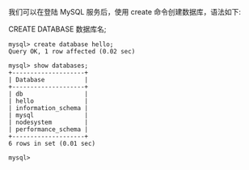 我们可以在登陆 MySQL 服务后，使用 create 命令创建数据库，语法如下:

CREATE DATABASE 数据库名;

	mysql> create database hello;
	Query OK, 1 row affected (0.02 sec)

	mysql> show databases;
	+--------------------+
	| Database           |
	+--------------------+
	| db                 |
	| hello              |
	| information_schema |
	| mysql              |
	| nodesystem         |
	| performance_schema |
	+--------------------+
	6 rows in set (0.01 sec)

	mysql>



